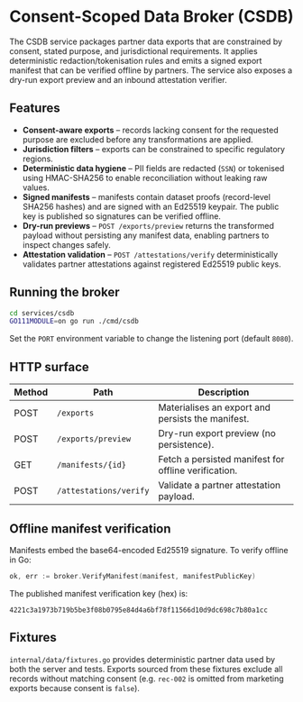 # Consent-Scoped Data Broker (CSDB)

The CSDB service packages partner data exports that are constrained by consent, stated
purpose, and jurisdictional requirements. It applies deterministic redaction/tokenisation
rules and emits a signed export manifest that can be verified offline by partners. The
service also exposes a dry-run export preview and an inbound attestation verifier.

## Features

- **Consent-aware exports** – records lacking consent for the requested purpose are
  excluded before any transformations are applied.
- **Jurisdiction filters** – exports can be constrained to specific regulatory regions.
- **Deterministic data hygiene** – PII fields are redacted (`SSN`) or tokenised using
  HMAC-SHA256 to enable reconciliation without leaking raw values.
- **Signed manifests** – manifests contain dataset proofs (record-level SHA256 hashes)
  and are signed with an Ed25519 keypair. The public key is published so signatures can
  be verified offline.
- **Dry-run previews** – `POST /exports/preview` returns the transformed payload without
  persisting any manifest data, enabling partners to inspect changes safely.
- **Attestation validation** – `POST /attestations/verify` deterministically validates
  partner attestations against registered Ed25519 public keys.

## Running the broker

```bash
cd services/csdb
GO111MODULE=on go run ./cmd/csdb
```

Set the `PORT` environment variable to change the listening port (default `8080`).

## HTTP surface

| Method | Path                  | Description |
| ------ | --------------------- | ----------- |
| POST   | `/exports`            | Materialises an export and persists the manifest. |
| POST   | `/exports/preview`    | Dry-run export preview (no persistence). |
| GET    | `/manifests/{id}`     | Fetch a persisted manifest for offline verification. |
| POST   | `/attestations/verify`| Validate a partner attestation payload. |

## Offline manifest verification

Manifests embed the base64-encoded Ed25519 signature. To verify offline in Go:

```go
ok, err := broker.VerifyManifest(manifest, manifestPublicKey)
```

The published manifest verification key (hex) is:

```
4221c3a1973b719b5be3f08b0795e84d4a6bf78f11566d10d9dc698c7b80a1cc
```

## Fixtures

`internal/data/fixtures.go` provides deterministic partner data used by both the server
and tests. Exports sourced from these fixtures exclude all records without matching consent
(e.g. `rec-002` is omitted from marketing exports because consent is `false`).
